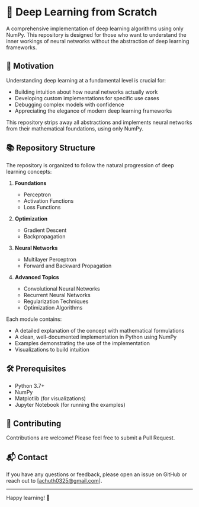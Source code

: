 # 🧠 Deep Learning from Scratch

A comprehensive implementation of deep learning algorithms using only NumPy. This repository is designed for those who want to understand the inner workings of neural networks without the abstraction of deep learning frameworks.

## 🎯 Motivation

Understanding deep learning at a fundamental level is crucial for:
- Building intuition about how neural networks actually work
- Developing custom implementations for specific use cases
- Debugging complex models with confidence
- Appreciating the elegance of modern deep learning frameworks

This repository strips away all abstractions and implements neural networks from their mathematical foundations, using only NumPy.

## 📚 Repository Structure

The repository is organized to follow the natural progression of deep learning concepts:

1. **Foundations**
   - Perceptron
   - Activation Functions
   - Loss Functions

2. **Optimization**
   - Gradient Descent
   - Backpropagation

3. **Neural Networks**
   - Multilayer Perceptron
   - Forward and Backward Propagation

4. **Advanced Topics**
   - Convolutional Neural Networks
   - Recurrent Neural Networks
   - Regularization Techniques
   - Optimization Algorithms

Each module contains:
- A detailed explanation of the concept with mathematical formulations
- A clean, well-documented implementation in Python using NumPy
- Examples demonstrating the use of the implementation
- Visualizations to build intuition

## 🛠️ Prerequisites

- Python 3.7+
- NumPy
- Matplotlib (for visualizations)
- Jupyter Notebook (for running the examples)

## 🤝 Contributing

Contributions are welcome! Please feel free to submit a Pull Request.

## 📬 Contact

If you have any questions or feedback, please open an issue on GitHub or reach out to [achuth0325@gmail.com].

---

Happy learning! 🚀
